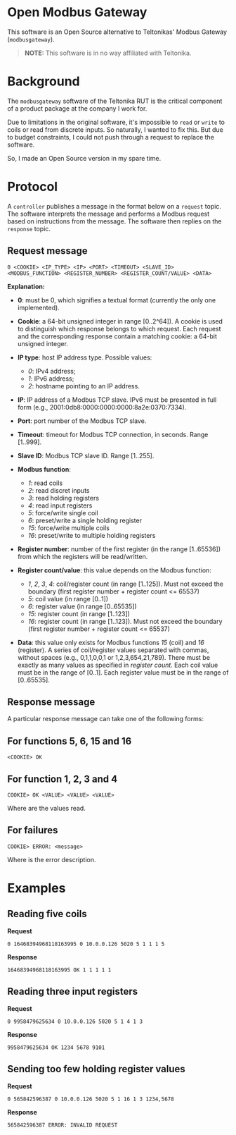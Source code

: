 # Open Modbus Gateway

This software is an Open Source alternative to Teltonikas' Modbus Gateway (`modbusgateway`).

> **NOTE:** This software is in no way affiliated with Teltonika.


# Background

The `modbusgateway` software of the Teltonika RUT is the critical component of a product package at the company I work for.

Due to limitations in the original software, it's impossible to `read` or `write` to coils or read from discrete inputs. So naturally, I wanted to fix this. But due to budget constraints, I could not push through a request to replace the software.

So, I made an Open Source version in my spare time.


# Protocol

A `controller` publishes a message in the format below on a `request` topic. The software interprets the message and performs a Modbus request based on instructions from the message. The software then replies on the `response` topic.

## Request message

`0 <COOKIE> <IP_TYPE> <IP> <PORT> <TIMEOUT> <SLAVE_ID> <MODBUS_FUNCTION> <REGISTER_NUMBER> <REGISTER_COUNT/VALUE> <DATA>`

**Explanation:**  

- **0**: must be 0, which signifies a textual format (currently the only one implemented).
- **Cookie**: a 64-bit unsigned integer in range [0..2^64]). A cookie is used to distinguish which response belongs to which request. Each request and the corresponding response contain a matching cookie: a 64-bit unsigned integer.
- **IP type**: host IP address type. Possible values:
    + *0*: IPv4 address;
    + *1*: IPv6 address;
    + *2*: hostname pointing to an IP address.
- **IP**: IP address of a Modbus TCP slave. IPv6 must be presented in full form (e.g., 2001:0db8:0000:0000:0000:8a2e:0370:7334).
- **Port**: port number of the Modbus TCP slave.
- **Timeout**: timeout for Modbus TCP connection, in seconds. Range [1..999].
- **Slave ID**: Modbus TCP slave ID. Range [1..255].
- **Modbus function**:
    + *1*: read coils
    + *2*: read discret inputs
    + *3*: read holding registers
    + *4*: read input registers
    + *5*: force/write single coil
    + *6*: preset/write a single holding register
    + *15*: force/write multiple coils
    + *16*: preset/write to multiple holding registers
- **Register number**: number of the first register (in the range [1..65536]) from which the registers will be read/written.
- **Register count/value**: this value depends on the Modbus function:
    + *1*, *2*, *3*, *4*: coil/register count (in range [1..125]). Must not exceed the boundary (first register number + register count <= 65537)
    + *5*: coil value (in range [0..1])
    + *6*: register value (in range [0..65535])
    + *15*: register count (in range [1..123])
    + *16*: register count (in range [1..123]). Must not exceed the boundary (first register number + register count <= 65537)
    
- **Data**: this value only exists for Modbus functions *15* (coil) and *16* (register). A series of coil/register values separated with commas, without spaces (e.g., 0,1,1,0,0,1 or 1,2,3,654,21,789). There must be exactly as many values as specified in *register count*. Each coil value must be in the range of [0..1]. Each register value must be in the range of [0..65535].


## Response message

A particular response message can take one of the following forms:

## For functions 5, 6, 15 and 16

    <COOKIE> OK

## For function 1, 2, 3 and 4

    COOKIE> OK <VALUE> <VALUE> <VALUE>

Where <VALUE> <VALUE> <VALUE> are the values read.

## For failures

    COOKIE> ERROR: <message>

Where <message> is the error description.


# Examples

## Reading five coils

**Request**  

    0 16468394968118163995 0 10.0.0.126 5020 5 1 1 1 5

**Response**  

    16468394968118163995 OK 1 1 1 1 1

## Reading three input registers

**Request**  

    0 9958479625634 0 10.0.0.126 5020 5 1 4 1 3


**Response**  

    9958479625634 OK 1234 5678 9101


## Sending too few holding register values

**Request**  

    0 565842596387 0 10.0.0.126 5020 5 1 16 1 3 1234,5678


**Response**

    565842596387 ERROR: INVALID REQUEST

